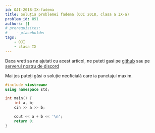 ```yaml
---
id: OJI-2018-IX-fadema
title: Soluția problemei fadema (OJI 2018, clasa a IX-a)
problem_id: 891
authors: []
# prerequisites:
#    - placeholder
tags:
    - OJI
    - clasa IX
---
```


Daca vreti sa ne ajutati cu acest articol, ne puteti gasi pe [github](https://github.com/roalgo-discord/arhiva-educationala) sau pe [serverul nostru de discord](https://discord.gg/vdDRSmg3fC)

Mai jos puteți găsi o soluție neoficială care ia punctajul maxim.

```cpp
#include <iostream>
using namespace std;

int main() {
    int a, b;
    cin >> a >> b;

    cout << a + b << '\n';
    return 0;
}
```
